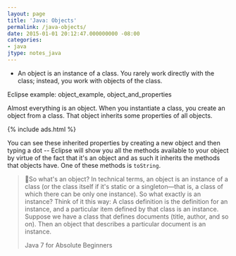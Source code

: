 ```yaml
---
layout: page
title: 'Java: Objects'
permalink: /java-objects/
date: 2015-01-01 20:12:47.000000000 -08:00
categories:
- java
jtype: notes_java
---
```



* An object is an instance of a class. You rarely work directly with the class; instead, you work with objects of the class.

Eclipse example: object_example, object_and_properties

Almost everything is an object. When you instantiate a class, you create an object from a class. That object inherits some properties of all objects.

{% include ads.html %}

You can see these inherited properties by creating a new object and then typing a dot -- Eclipse will show you all the methods available to your object by virtue of the fact that it's an object and as such it inherits the methods that objects have. One of these methods is `toString`.

> So what's an object? In technical terms, an object is an instance of a class (or the class itself if it's static or a singleton—that is, a class of which there can be only one instance). So what exactly is an instance? Think of it this way: A class definition is the definition for an instance, and a particular item defined by that class is an instance. Suppose we have a class that defines documents (title, author, and so on). Then an object that describes a particular document is an instance.
>
> Java 7 for Absolute Beginners
